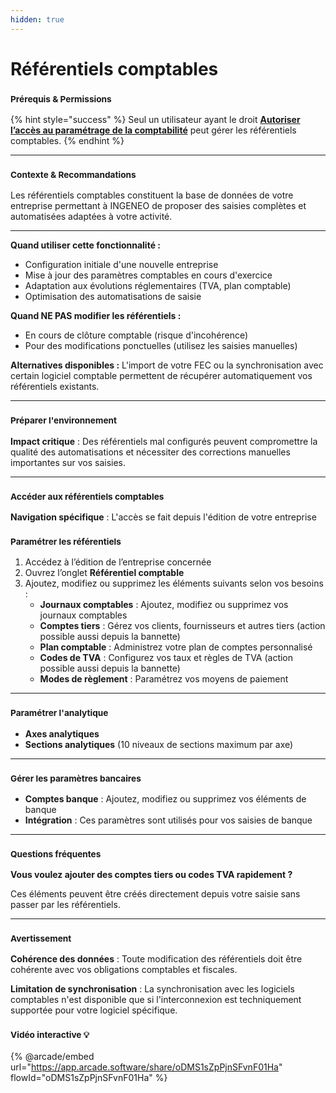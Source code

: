 ```yaml
---
hidden: true
---
```


# Référentiels comptables

### <sup>**Prérequis & Permissions**</sup>

{% hint style="success" %}
Seul un utilisateur ayant le droit [**Autoriser l’accès au paramétrage de la comptabilité**](../administration/detail-des-droits.md) peut gérer les référentiels comptables.
{% endhint %}

***

### <sup>**Contexte & Recommandations**</sup>

Les référentiels comptables constituent la base de données de votre entreprise permettant à INGENEO de proposer des saisies complètes et automatisées adaptées à votre activité.

***

**Quand utiliser cette fonctionnalité :**

* Configuration initiale d'une nouvelle entreprise
* Mise à jour des paramètres comptables en cours d'exercice
* Adaptation aux évolutions réglementaires (TVA, plan comptable)
* Optimisation des automatisations de saisie

**Quand NE PAS modifier les référentiels :**

* En cours de clôture comptable (risque d'incohérence)
* Pour des modifications ponctuelles (utilisez les saisies manuelles)

**Alternatives disponibles :** L'import de votre FEC ou la synchronisation avec certain logiciel comptable permettent de récupérer automatiquement vos référentiels existants.

***

### <sup>**Préparer l'environnement**</sup>

**Impact critique** : Des référentiels mal configurés peuvent compromettre la qualité des automatisations et nécessiter des corrections manuelles importantes sur vos saisies.

***

### <sup>**Accéder aux référentiels comptables**</sup>

**Navigation spécifique** : L'accès se fait depuis l'édition de votre entreprise

### <sup>**Paramétrer les référentiels**</sup>

1. Accédez à l’édition de l’entreprise concernée
2. Ouvrez l’onglet **Référentiel comptable**
3. Ajoutez, modifiez ou supprimez les éléments suivants selon vos besoins :
   * **Journaux comptables** : Ajoutez, modifiez ou supprimez vos journaux comptables
   * **Comptes tiers** : Gérez vos clients, fournisseurs et autres tiers (action possible aussi depuis la bannette)
   * **Plan comptable** : Administrez votre plan de comptes personnalisé
   * **Codes de TVA** : Configurez vos taux et règles de TVA (action possible aussi depuis la bannette)
   * **Modes de règlement** : Paramétrez vos moyens de paiement

***

### <sup>**Paramétrer l'analytique**</sup>

* **Axes analytiques**
* **Sections analytiques** (10 niveaux de sections maximum par axe)

***

### <sup>**Gérer les paramètres bancaires**</sup>

* **Comptes banque** : Ajoutez, modifiez ou supprimez vos éléments de banque
* **Intégration** : Ces paramètres sont utilisés pour vos saisies de banque

***

### <sup>**Questions fréquentes**</sup>

**Vous voulez ajouter des comptes tiers ou codes TVA rapidement ?**

Ces éléments peuvent être créés directement depuis votre saisie sans passer par les référentiels.

***

### <sup>**Avertissement**</sup>

**Cohérence des données** : Toute modification des référentiels doit être cohérente avec vos obligations comptables et fiscales.

**Limitation de synchronisation** : La synchronisation avec les logiciels comptables n'est disponible que si l'interconnexion est techniquement supportée pour votre logiciel spécifique.

### <sup>**Vidéo interactive** 💡</sup>

{% @arcade/embed url="https://app.arcade.software/share/oDMS1sZpPjnSFvnF01Ha" flowId="oDMS1sZpPjnSFvnF01Ha" %}
